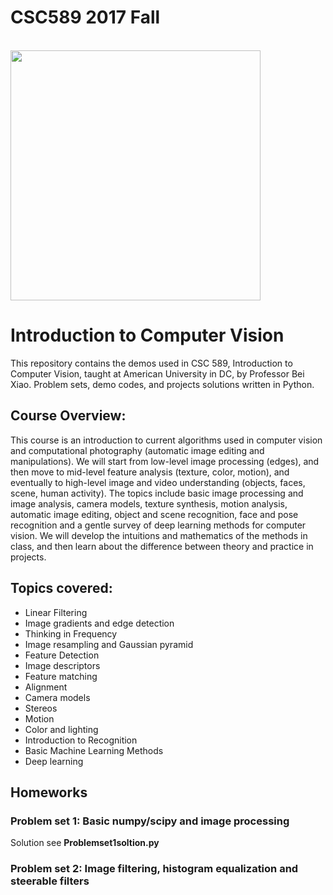 # CSC589 2017 Fall



<br>
<img src="https://venturebeat.com/wp-content/uploads/2017/01/computer-vision.jpg?fit=2048%2C1281&strip=all" width="400"/>
<br>

<h1>Introduction to Computer Vision</h1>

This repository contains the demos used in CSC 589, Introduction to Computer Vision, taught at American University in DC, by Professor Bei Xiao. Problem sets, demo codes, and projects solutions written in Python. 

<h2>Course Overview:</h2>
This course is an introduction to current algorithms used in computer vision and computational photography (automatic image editing and manipulations). We will start from low-level image processing (edges), and then move to mid-level feature analysis (texture, color, motion), and eventually to high-level image and video understanding (objects, faces, scene, human activity).  The topics include basic image processing and image analysis, camera models, texture synthesis, motion analysis, automatic image editing, object and scene recognition, face and pose recognition and a gentle survey of deep learning methods for computer vision. We will develop the intuitions and mathematics of the methods in class, and then learn about the difference between theory and practice in projects.


<h2>Topics covered:</h2>

<ul>
  <li>Linear Filtering</li>
  <li>Image gradients and edge detection</li>
  <li>Thinking in Frequency</li>
  <li>Image resampling and Gaussian pyramid</li>
  <li>Feature Detection</li>
  <li>Image descriptors</li>
  <li>Feature matching</li>
  <li>Alignment</li>
  <li>Camera models</li>
  <li>Stereos</li>
  <li>Motion</li>
  <li>Color and lighting </li>
  <li>Introduction to Recognition </li>
  <li>Basic Machine Learning Methods </li>
  <li> Deep learning </li>
</ul>  

<h2>Homeworks</h2>
<h3>Problem set 1: Basic numpy/scipy and image processing </h3>
Solution see <b>Problemset1soltion.py</b>

<h3>Problem set 2: Image filtering, histogram equalization and steerable filters </h3>




